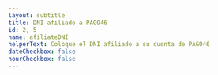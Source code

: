 ```yaml
---
layout: subtitle
title: DNI afiliado a PAGO46
id: 2, 5
name: afiliateDNI
helperText: Coloque el DNI afiliado a su cuenta de PAGO46
dateCheckbox: false
hourCheckbox: false
---
```

